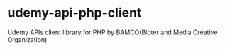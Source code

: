 # udemy-api-php-client
Udemy APIs client library for PHP by BAMCO(Bloter and Media Creative Organization)
